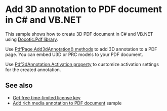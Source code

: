 # Add 3D annotation to PDF document in C# and VB.NET
This sample shows how to create 3D PDF document in C# and VB.NET using [Docotic.Pdf library](https://bitmiracle.com/pdf-library/).

Use [PdfPage.Add3dAnnotation() methods](https://bitmiracle.com/pdf-library/api/pdfpage-add3dannotation) to add 3D annotation to a PDF page. You can embed U3D or PRC models to your PDF document.

Use [Pdf3dAnnotation.Activation property](https://bitmiracle.com/pdf-library/api/pdf3dannotation-activation) to customize activation settings for the created annotation.

## See also
* [Get free time-limited license key](https://bitmiracle.com/pdf-library/download-pdf-library.aspx)
* [Add rich media annotation to PDF document](/Samples/Forms%20and%20Annotations/RichMediaAnnotations) sample